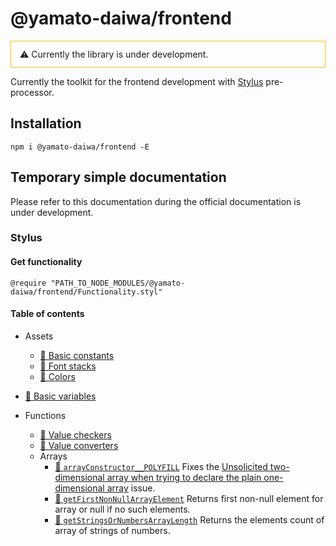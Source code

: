 # @yamato-daiwa/frontend

<div style="border: 1px solid #F1C40F; padding: 12px 14px">
  ⚠ Currently the library is under development.
</div>


Currently the toolkit for the frontend development with [Stylus](https://github.com/stylus/stylus/) pre-processor.


## Installation

```
npm i @yamato-daiwa/frontend -E
```


## Temporary simple documentation

Please refer to this documentation during the official documentation is under development.


### Stylus

#### Get functionality

```stylus
@require "PATH_TO_NODE_MODULES/@yamato-daiwa/frontend/Functionality.styl"
```

#### Table of contents

* Assets
  * [📖 Basic constants](Documentation/Styles/01-Assets/01-BasicConstants/BasicConstants.md)
  * [📖 Font stacks](Documentation/Styles/01-Assets/02-FontStacks/FontStacks.md)
  * [📖 Colors](Documentation/Styles/01-Assets/03-Colors/Colors.md)
  
* [📖 Basic variables](Documentation/Styles/02-Kernel/01-BasicVariables/BasicVariables.md)

* Functions
  * [📖 Value checkers](Documentation/Styles/02-Kernel/02-Functions/01-ValueCheckers/ValueCheckers.md) 
  * [📖 Value converters](Documentation/Styles/02-Kernel/02-Functions/02-ValueConverters/ValueConverters.md) 
  * Arrays
    * [📖 `arrayConstructor__POLYFILL`](Documentation/Styles/02-Kernel/02-Functions/03-Arrays/arrayConstructor__POLYFILL/arrayConstructor__POLYFILL.md)
      Fixes the [Unsolicited two-dimensional array when trying to declare the plain one-dimensional array](https://github.com/stylus/stylus/issues/2582) issue.
    * [📖 `getFirstNonNullArrayElement`](Documentation/Styles/02-Kernel/02-Functions/03-Arrays/getFirstNonNullElement/getFirstNonNullArrayElement.md)
      Returns first non-null element for array or null if no such elements.
    * [📖 `getStringsOrNumbersArrayLength`](Documentation/Styles/02-Kernel/02-Functions/03-Arrays/getStringsOrNumbersArrayLength/getStringsOrNumbersArrayLength.md)
      Returns the elements count of array of strings of numbers.
